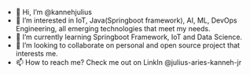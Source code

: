 - 👋 Hi, I’m @kannehjulius
- 👀 I’m interested in IoT, Java(Springboot framework), AI, ML, DevOps Engineering, all emerging technologies that meet my needs.
- 🌱 I’m currently learning Springboot Framework, IoT and Data Science.
- 💞️ I’m looking to collaborate on personal and open source project that interests me.
- 📫 How to reach me? Check me out on LinkIn @julius-aries-kanneh-jr

<!---
kannehjulius/kannehjulius is a ✨ special ✨ repository because its `README.md` (this file) appears on your GitHub profile.
You can click the Preview link to take a look at your changes.
--->
